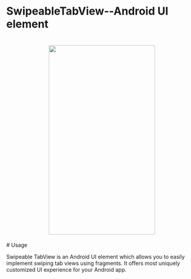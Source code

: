 # SwipeableTabView--Android UI element
<h1 align="center">
<img src="https://cloud.githubusercontent.com/assets/11522875/18473781/6cf314de-79dc-11e6-9d39-10f0588c62c7.gif" width="280" height="498"/>
</h1>
# Usage

Swipeable TabView is an Android UI element which allows you to easily implement swiping tab views using fragments. It offers most uniquely customized UI experience for your Android app.
